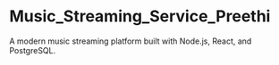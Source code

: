 # Music_Streaming_Service_Preethi
A modern music streaming platform built with Node.js, React, and PostgreSQL.

